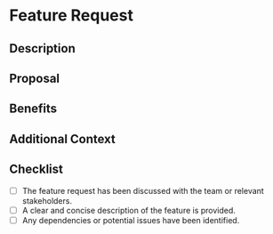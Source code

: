 # Feature Request

## Description
<!-- Describe the new feature or enhancement you are requesting. Include the problem or use case that this feature aims to address. -->

## Proposal
<!-- Provide a detailed proposal for the implementation of the feature. Include any relevant technical details or considerations. -->

## Benefits
<!-- Explain the benefits and impact of implementing this feature. -->

## Additional Context
<!-- Add any additional context, screenshots, or examples that may help in understanding the feature request. -->

## Checklist
- [ ] The feature request has been discussed with the team or relevant stakeholders.
- [ ] A clear and concise description of the feature is provided.
- [ ] Any dependencies or potential issues have been identified.

<!-- Add any other relevant information or context. -->
